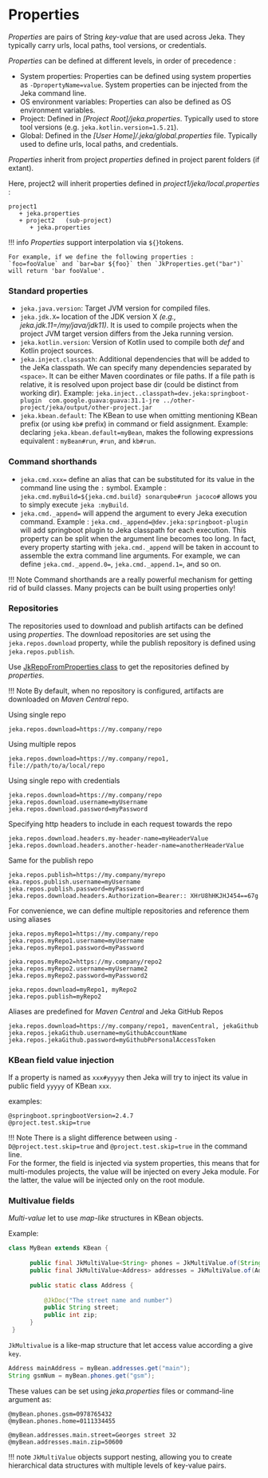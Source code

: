 # Properties

_Properties_ are pairs of String _key-value_ that are used across Jeka. They typically carry urls, local paths,
tool versions, or credentials. 

_Properties_ can be defined at different levels, in order of precedence :

* System properties: Properties can be defined using system properties as `-DpropertyName=value`. System properties can
  be injected from the Jeka command line.
* OS environment variables: Properties can also be defined as OS environment variables.
* Project: Defined in _[Project Root]/jeka.properties_. Typically used to store tool versions (e.g. `jeka.kotlin.version=1.5.21`).
* Global: Defined in the _[User Home]/.jeka/global.properties_ file. Typically used to define urls, local paths, and credentials.


_Properties_ inherit from project _properties_ defined in project parent folders (if extant). 

Here, project2 will inherit properties defined in _project1/jeka/local.properties_ :
```
project1
   + jeka.properties
   + project2   (sub-project)
      + jeka.properties
```

!!! info
    _Properties_ support interpolation via `${}`tokens. 
    
    For example, if we define the following properties :
    `foo=fooValue` and `bar=bar ${foo}` then `JkProperties.get("bar")` will return 'bar fooValue'.

### Standard properties

* `jeka.java.version`:  Target JVM version for compiled files.
* `jeka.jdk.X=` location of the JDK version X _(e.g., jeka.jdk.11=/my/java/jdk11)_. It is used to compile projects when 
  the project JVM target version differs from the Jeka running version.
* `jeka.kotlin.version`: Version of Kotlin used to compile both _def_ and Kotlin project sources.
* `jeka.inject.classpath`: Additional dependencies that will be added to the JeKa classpath. 
   We can specify many dependencies separated by `<space>`.
   It can be either Maven coordinates or file paths. If a file path is relative, it is resolved 
   upon project base dir (could be distinct from working dir).
   Example: `jeka.inject..classpath=dev.jeka:springboot-plugin  com.google.guava:guava:31.1-jre ../other-project/jeka/output/other-project.jar`
* `jeka.kbean.default`: The KBean to use when omitting mentioning KBean prefix (or using `kb#` prefix) in command or field assignment.
   Example: declaring `jeka.kbean.default=myBean`, makes the following expressions equivalent : `myBean#run`, `#run`, and `kb#run`.

### Command shorthands

* `jeka.cmd.xxx=` define an alias that can be substituted for its value in the command line using the `:` symbol.
    Example : `jeka.cmd.myBuild=${jeka.cmd.build} sonarqube#run jacoco#` allows you to simply execute `jeka :myBuild`.
*  `jeka.cmd._append=` will append the argument to every Jeka execution command.
   Example : `jeka.cmd._append=@dev.jeka:springboot-plugin` will add springboot plugin to Jeka classpath for each execution.
   This property can be split when the argument line becomes too long. In fact, every property starting with `jeka.cmd._append` will 
   be taken in account to assemble the extra command line arguments. For example, we can define `jeka.cmd._append.0=`, `jeka.cmd._append.1=`, and so on.

!!! Note
    Command shorthands are a really powerful mechanism for getting rid of build classes.
    Many projects can be built using properties only!

### Repositories

The repositories used to download and publish artifacts can be defined using _properties_.
The download repositories are set using the `jeka.repos.download` property, while the publish repository is defined using `jeka.repos.publish`.

Use [JkRepoFromProperties class](https://github.com/jeka-dev/jeka/blob/master/core/src/main/java/dev/jeka/core/api/depmanagement/JkRepoFromProperties.java)
to get the repositories defined by _properties_.

!!! Note
    By default, when no repository is configured, artifacts are downloaded on _Maven Central_ repo.

Using single repo
```
jeka.repos.download=https://my.company/repo
```

Using multiple repos
```
jeka.repos.download=https://my.company/repo1, file://path/to/a/local/repo 
```

Using single repo with credentials
```
jeka.repos.download=https://my.company/repo
jeka.repos.download.username=myUsername
jeka.repos.download.password=myPassword
```

Specifying http headers to include in each request towards the repo
```
jeka.repos.download.headers.my-header-name=myHeaderValue
jeka.repos.download.headers.another-header-name=anotherHeaderValue
```

Same for the publish repo
```properties
jeka.repos.publish=https://my.company/myrepo
eka.repos.publish.username=myUsername
jeka.repos.publish.password=myPassword
jeka.repos.download.headers.Authorization=Bearer:: XHrU8hHKJHJ454==67g
```

For convenience, we can define multiple repositories and reference them using aliases
```
jeka.repos.myRepo1=https://my.company/repo
jeka.repos.myRepo1.username=myUsername
jeka.repos.myRepo1.password=myPassword

jeka.repos.myRepo2=https://my.company/repo2
jeka.repos.myRepo2.username=myUsername2
jeka.repos.myRepo2.password=myPassword2

jeka.repos.download=myRepo1, myRepo2
jeka.repos.publish=myRepo2
```

Aliases are predefined for _Maven Central_ and Jeka GitHub Repos
```
jeka.repos.download=https://my.company/repo1, mavenCentral, jekaGithub
jeka.repos.jekaGithub.username=myGithubAccountName
jeka.repos.jekaGithub.password=myGithubPersonalAccessToken
```

### KBean field value injection

If a property is named as `xxx#yyyyy` then Jeka will try to inject its value 
in public field `yyyyy` of KBean `xxx`. 

examples:
```
@springboot.springbootVersion=2.4.7
@project.test.skip=true
```

!!! Note
    There is a slight difference between using `-D@project.test.skip=true` and 
    `@project.test.skip=true` in the command line.<br/>
    For the former, the field is injected via system properties, this means that for multi-modules projects,
    the value will be injected on every Jeka module.
    For the latter, the value will be injected only on the root module.

### Multivalue fields

*Multi-value* let to use *map-like* structures in KBean objects.

Example:

```java
class MyBean extends KBean {
 
      public final JkMultiValue<String> phones = JkMultiValue.of(String.class);
      public final JkMultiValue<Address> addresses = JkMultiValue.of(Address.class);
 
      public static class Address {
     
          @JkDoc("The street name and number")
          public String street;
          public int zip;
      }
 }
```
`JkMultivalue` is a like-map structure that let access value according a give `key`.

```java
Address mainAddress = myBean.addresses.get("main");
String gsmNum = myBean.phones.get("gsm");
```

These values can be set using *jeka.properties* files or command-line argument as:
```properties
@myBean.phones.gsm=0978765432
@myBean.phones.home=0111334455

@myBean.addresses.main.street=Georges street 32
@myBean.addresses.main.zip=50600
```

!!! note
    `JkMultiValue` objects support nesting, allowing you to create hierarchical data structures with multiple levels of key-value pairs.



